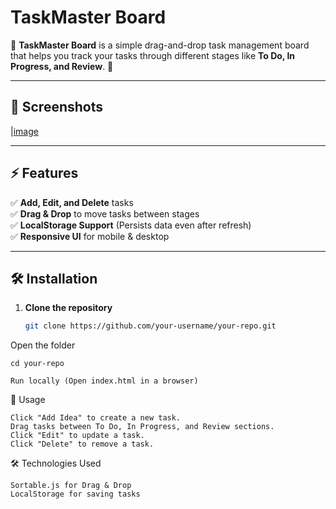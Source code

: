 # TaskMaster Board

📌 **TaskMaster Board** is a simple drag-and-drop task management board that helps you track your tasks through different stages like **To Do, In Progress, and Review**. 🚀

---

## 📸 Screenshots  

|[image](https://github.com/user-attachments/assets/c7a82b1a-e24f-48d0-8280-4b0610cec3b1)

---

## ⚡ Features  
✅ **Add, Edit, and Delete** tasks  
✅ **Drag & Drop** to move tasks between stages  
✅ **LocalStorage Support** (Persists data even after refresh)  
✅ **Responsive UI** for mobile & desktop  

---

## 🛠️ Installation  

1. **Clone the repository**  
   ```sh
   git clone https://github.com/your-username/your-repo.git


Open the folder

    cd your-repo

    Run locally (Open index.html in a browser)

📖 Usage

    Click "Add Idea" to create a new task.
    Drag tasks between To Do, In Progress, and Review sections.
    Click "Edit" to update a task.
    Click "Delete" to remove a task.

🛠️ Technologies Used

    Sortable.js for Drag & Drop
    LocalStorage for saving tasks
